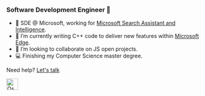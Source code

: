 ### Software Development Engineer 👋

- 🔭 SDE @ Microsoft, working for [Microsoft Search Assistant and Intelligence](https://www.microsoft.com/en-us/research/group/msai/). 
- 🌱 I’m currently writing C++ code to deliver new features within [Microsoft Edge](https://www.microsoft.com/es-es/edge/home?form=MA13FJ).
- 👯 I’m looking to collaborate on JS open projects.
- 💻 Finishing my Computer Science master degree. 

Need help? [Let's talk](https://superpeer.com/oscarrodar)

<a href="https://dev.to/oscarrodar">
  <img src="https://d2fltix0v2e0sb.cloudfront.net/dev-badge.svg" alt="Oscar Rodriguez Arroyo's DEV Community Profile" height="30" width="30">
</a>
